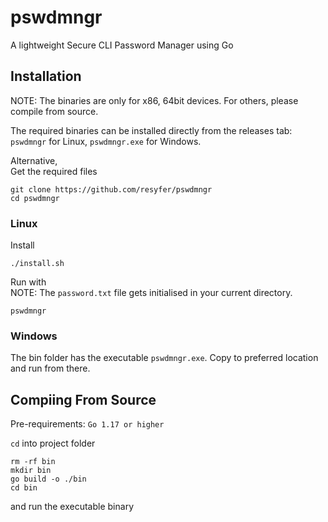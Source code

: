 # pswdmngr

A lightweight Secure CLI Password Manager using Go

## Installation

NOTE: The binaries are only for x86, 64bit devices. For others, please compile from source.

The required binaries can be installed directly from the releases tab: `pswdmngr` for Linux, `pswdmngr.exe` for Windows.

Alternative, <br/>
Get the required files
```
git clone https://github.com/resyfer/pswdmngr
cd pswdmngr
```

### Linux
Install
```
./install.sh
```

Run with <br/>
NOTE: The `password.txt` file gets initialised in your current directory.
```
pswdmngr
```

### Windows
The bin folder has the executable `pswdmngr.exe`. Copy to preferred location and run from there.


## Compiing From Source
Pre-requirements: `Go 1.17 or higher`

`cd` into project folder
```
rm -rf bin
mkdir bin
go build -o ./bin
cd bin
```
and run the executable binary
